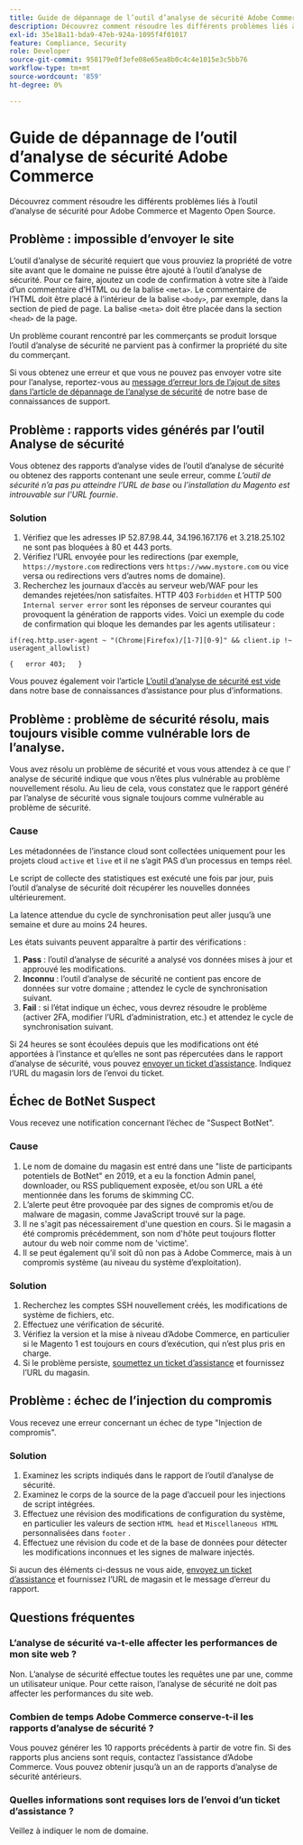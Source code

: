 ```yaml
---
title: Guide de dépannage de l’outil d’analyse de sécurité Adobe Commerce
description: Découvrez comment résoudre les différents problèmes liés à l’outil d’analyse de sécurité pour Adobe Commerce et Magento Open Source.
exl-id: 35e18a11-bda9-47eb-924a-1095f4f01017
feature: Compliance, Security
role: Developer
source-git-commit: 958179e0f3efe08e65ea8b0c4c4e1015e3c5bb76
workflow-type: tm+mt
source-wordcount: '859'
ht-degree: 0%

---
```


# Guide de dépannage de l’outil d’analyse de sécurité Adobe Commerce

Découvrez comment résoudre les différents problèmes liés à l’outil d’analyse de sécurité pour Adobe Commerce et Magento Open Source.

## Problème : impossible d’envoyer le site

L’outil d’analyse de sécurité requiert que vous prouviez la propriété de votre site avant que le domaine ne puisse être ajouté à l’outil d’analyse de sécurité. Pour ce faire, ajoutez un code de confirmation à votre site à l’aide d’un commentaire d’HTML ou de la balise `<meta>`. Le commentaire de l’HTML doit être placé à l’intérieur de la balise `<body>`, par exemple, dans la section de pied de page. La balise `<meta>` doit être placée dans la section `<head>` de la page.

Un problème courant rencontré par les commerçants se produit lorsque l’outil d’analyse de sécurité ne parvient pas à confirmer la propriété du site du commerçant.

Si vous obtenez une erreur et que vous ne pouvez pas envoyer votre site pour l’analyse, reportez-vous au [message d’erreur lors de l’ajout de sites dans l’article de dépannage de l’analyse de sécurité](/help/troubleshooting/miscellaneous/error-message-adding-site-into-security-scan.md) de notre base de connaissances de support.

## Problème : rapports vides générés par l’outil Analyse de sécurité

Vous obtenez des rapports d’analyse vides de l’outil d’analyse de sécurité ou obtenez des rapports contenant une seule erreur, comme *L’outil de sécurité n’a pas pu atteindre l’URL de base* ou *l’installation du Magento est introuvable sur l’URL fournie*.

### Solution

1. Vérifiez que les adresses IP 52.87.98.44, 34.196.167.176 et 3.218.25.102 ne sont pas bloquées à 80 et 443 ports.
1. Vérifiez l’URL envoyée pour les redirections (par exemple, `https://mystore.com` redirections vers `https://www.mystore.com` ou vice versa ou redirections vers d’autres noms de domaine).
1. Recherchez les journaux d’accès au serveur web/WAF pour les demandes rejetées/non satisfaites. HTTP 403 `Forbidden` et HTTP 500 `Internal server error` sont les réponses de serveur courantes qui provoquent la génération de rapports vides. Voici un exemple du code de confirmation qui bloque les demandes par les agents utilisateur :

```code block
if(req.http.user-agent ~ "(Chrome|Firefox)/[1-7][0-9]" && client.ip !~ useragent_allowlist)

{   error 403;   }
```

Vous pouvez également voir l’article [L’outil d’analyse de sécurité est vide](/help/troubleshooting/miscellaneous/the-security-scan-tool-report-is-blank.md) dans notre base de connaissances d’assistance pour plus d’informations.

## Problème : problème de sécurité résolu, mais toujours visible comme vulnérable lors de l’analyse.

Vous avez résolu un problème de sécurité et vous vous attendez à ce que l’ analyse de sécurité indique que vous n’êtes plus vulnérable au problème nouvellement résolu. Au lieu de cela, vous constatez que le rapport généré par l’analyse de sécurité vous signale toujours comme vulnérable au problème de sécurité.

### Cause

Les métadonnées de l’instance cloud sont collectées uniquement pour les projets cloud `active` et `live` et il ne s’agit PAS d’un processus en temps réel.

Le script de collecte des statistiques est exécuté une fois par jour, puis l’outil d’analyse de sécurité doit récupérer les nouvelles données ultérieurement.

La latence attendue du cycle de synchronisation peut aller jusqu’à une semaine et dure au moins 24 heures.

Les états suivants peuvent apparaître à partir des vérifications :

1. **Pass** : l’outil d’analyse de sécurité a analysé vos données mises à jour et approuvé les modifications.
1. **Inconnu** : l’outil d’analyse de sécurité ne contient pas encore de données sur votre domaine ; attendez le cycle de synchronisation suivant.
1. **Fail** : si l’état indique un échec, vous devrez résoudre le problème (activer 2FA, modifier l’URL d’administration, etc.) et attendez le cycle de synchronisation suivant.

Si 24 heures se sont écoulées depuis que les modifications ont été apportées à l’instance et qu’elles ne sont pas répercutées dans le rapport d’analyse de sécurité, vous pouvez [envoyer un ticket d’assistance](/help/help-center-guide/help-center/magento-help-center-user-guide.md#submit-ticket). Indiquez l’URL du magasin lors de l’envoi du ticket.

## Échec de BotNet Suspect

Vous recevez une notification concernant l’échec de &quot;Suspect BotNet&quot;.

### Cause

1. Le nom de domaine du magasin est entré dans une &quot;liste de participants potentiels de BotNet&quot; en 2019, et a eu la fonction Admin panel, downloader, ou RSS publiquement exposée, et/ou son URL a été mentionnée dans les forums de skimming CC.
1. L’alerte peut être provoquée par des signes de compromis et/ou de malware de magasin, comme JavaScript trouvé sur la page.
1. Il ne s&#39;agit pas nécessairement d&#39;une question en cours. Si le magasin a été compromis précédemment, son nom d&#39;hôte peut toujours flotter autour du web noir comme nom de &#39;victime&#39;.
1. Il se peut également qu’il soit dû non pas à Adobe Commerce, mais à un compromis système (au niveau du système d’exploitation).

### Solution

1. Recherchez les comptes SSH nouvellement créés, les modifications de système de fichiers, etc.
1. Effectuez une vérification de sécurité.
1. Vérifiez la version et la mise à niveau d’Adobe Commerce, en particulier si le Magento 1 est toujours en cours d’exécution, qui n’est plus pris en charge.
1. Si le problème persiste, [soumettez un ticket d’assistance](/help/help-center-guide/help-center/magento-help-center-user-guide.md#submit-ticket) et fournissez l’URL du magasin.

## Problème : échec de l’injection du compromis

Vous recevez une erreur concernant un échec de type &quot;Injection de compromis&quot;.

### Solution

1. Examinez les scripts indiqués dans le rapport de l’outil d’analyse de sécurité.
1. Examinez le corps de la source de la page d’accueil pour les injections de script intégrées.
1. Effectuez une révision des modifications de configuration du système, en particulier les valeurs de section `HTML head` et `Miscellaneous HTML` personnalisées dans `footer` .
1. Effectuez une révision du code et de la base de données pour détecter les modifications inconnues et les signes de malware injectés.

Si aucun des éléments ci-dessus ne vous aide, [envoyez un ticket d’assistance](/help/help-center-guide/help-center/magento-help-center-user-guide.md#submit-ticket) et fournissez l’URL de magasin et le message d’erreur du rapport.

## Questions fréquentes

### L’analyse de sécurité va-t-elle affecter les performances de mon site web ?

Non. L’analyse de sécurité effectue toutes les requêtes une par une, comme un utilisateur unique. Pour cette raison, l’analyse de sécurité ne doit pas affecter les performances du site web.

### Combien de temps Adobe Commerce conserve-t-il les rapports d’analyse de sécurité ?

Vous pouvez générer les 10 rapports précédents à partir de votre fin. Si des rapports plus anciens sont requis, contactez l’assistance d’Adobe Commerce. Vous pouvez obtenir jusqu’à un an de rapports d’analyse de sécurité antérieurs.

### Quelles informations sont requises lors de l’envoi d’un ticket d’assistance ?

Veillez à indiquer le nom de domaine.
